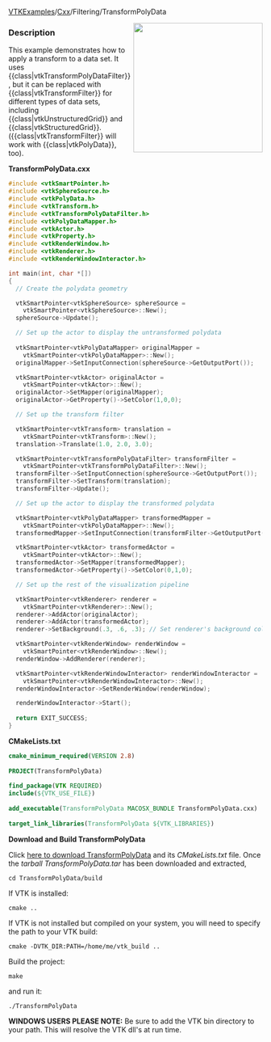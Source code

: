 [VTKExamples](/home/)/[Cxx](/Cxx)/Filtering/TransformPolyData

<img align="right" src="https://github.com/lorensen/VTKExamples/blob/gh-pages/Testing/Baseline/Filtering/TestTransformPolyData.png?raw=true" width="256" />

### Description
This example demonstrates how to apply a transform to a data set. It uses {{class|vtkTransformPolyDataFilter}}, but it can be replaced with {{class|vtkTransformFilter}} for different types of data sets, including {{class|vtkUnstructuredGrid}} and {{class|vtkStructuredGrid}}. ({{class|vtkTransformFilter}} will work with {{class|vtkPolyData}}, too).

**TransformPolyData.cxx**
```c++
#include <vtkSmartPointer.h>
#include <vtkSphereSource.h>
#include <vtkPolyData.h>
#include <vtkTransform.h>
#include <vtkTransformPolyDataFilter.h>
#include <vtkPolyDataMapper.h>
#include <vtkActor.h>
#include <vtkProperty.h>
#include <vtkRenderWindow.h>
#include <vtkRenderer.h>
#include <vtkRenderWindowInteractor.h>

int main(int, char *[])
{
  // Create the polydata geometry

  vtkSmartPointer<vtkSphereSource> sphereSource =
    vtkSmartPointer<vtkSphereSource>::New();
  sphereSource->Update();

  // Set up the actor to display the untransformed polydata
 
  vtkSmartPointer<vtkPolyDataMapper> originalMapper =
    vtkSmartPointer<vtkPolyDataMapper>::New();
  originalMapper->SetInputConnection(sphereSource->GetOutputPort());

  vtkSmartPointer<vtkActor> originalActor =
    vtkSmartPointer<vtkActor>::New();
  originalActor->SetMapper(originalMapper);
  originalActor->GetProperty()->SetColor(1,0,0);

  // Set up the transform filter

  vtkSmartPointer<vtkTransform> translation =
    vtkSmartPointer<vtkTransform>::New();
  translation->Translate(1.0, 2.0, 3.0);

  vtkSmartPointer<vtkTransformPolyDataFilter> transformFilter =
    vtkSmartPointer<vtkTransformPolyDataFilter>::New();
  transformFilter->SetInputConnection(sphereSource->GetOutputPort());
  transformFilter->SetTransform(translation);
  transformFilter->Update();

  // Set up the actor to display the transformed polydata

  vtkSmartPointer<vtkPolyDataMapper> transformedMapper =
    vtkSmartPointer<vtkPolyDataMapper>::New();
  transformedMapper->SetInputConnection(transformFilter->GetOutputPort());

  vtkSmartPointer<vtkActor> transformedActor =
    vtkSmartPointer<vtkActor>::New();
  transformedActor->SetMapper(transformedMapper);
  transformedActor->GetProperty()->SetColor(0,1,0);

  // Set up the rest of the visualization pipeline

  vtkSmartPointer<vtkRenderer> renderer =
    vtkSmartPointer<vtkRenderer>::New();
  renderer->AddActor(originalActor);
  renderer->AddActor(transformedActor);
  renderer->SetBackground(.3, .6, .3); // Set renderer's background color to green

  vtkSmartPointer<vtkRenderWindow> renderWindow =
    vtkSmartPointer<vtkRenderWindow>::New();
  renderWindow->AddRenderer(renderer);

  vtkSmartPointer<vtkRenderWindowInteractor> renderWindowInteractor =
    vtkSmartPointer<vtkRenderWindowInteractor>::New();
  renderWindowInteractor->SetRenderWindow(renderWindow);

  renderWindowInteractor->Start();
  
  return EXIT_SUCCESS;
}
```
**CMakeLists.txt**
```cmake
cmake_minimum_required(VERSION 2.8)
 
PROJECT(TransformPolyData)
 
find_package(VTK REQUIRED)
include(${VTK_USE_FILE})
 
add_executable(TransformPolyData MACOSX_BUNDLE TransformPolyData.cxx)
 
target_link_libraries(TransformPolyData ${VTK_LIBRARIES})
```

**Download and Build TransformPolyData**

Click [here to download TransformPolyData](https://github.com/lorensen/VTKWikiExamplesTarballs/raw/master/TransformPolyData.tar) and its *CMakeLists.txt* file.
Once the *tarball TransformPolyData.tar* has been downloaded and extracted,
```
cd TransformPolyData/build 
```
If VTK is installed:
```
cmake ..
```
If VTK is not installed but compiled on your system, you will need to specify the path to your VTK build:
```
cmake -DVTK_DIR:PATH=/home/me/vtk_build ..
```
Build the project:
```
make
```
and run it:
```
./TransformPolyData
```
**WINDOWS USERS PLEASE NOTE:** Be sure to add the VTK bin directory to your path. This will resolve the VTK dll's at run time.


